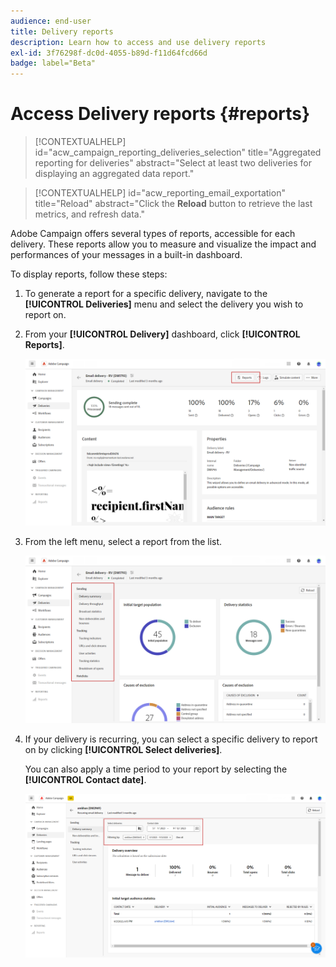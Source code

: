 ```yaml
---
audience: end-user
title: Delivery reports
description: Learn how to access and use delivery reports
exl-id: 3f76298f-dc0d-4055-b89d-f11d64fcd66d
badge: label="Beta" 
---
```

# Access Delivery reports {#reports}

>[!CONTEXTUALHELP]
>id="acw_campaign_reporting_deliveries_selection"
>title="Aggregated reporting for deliveries"
>abstract="Select at least two deliveries for displaying an aggregated data report."


>[!CONTEXTUALHELP]
>id="acw_reporting_email_exportation"
>title="Reload"
>abstract="Click the **Reload** button to retrieve the last metrics, and refresh data."

Adobe Campaign offers several types of reports, accessible for each delivery. These reports allow you to measure and visualize the impact and performances of your messages in a built-in dashboard.

To display reports, follow these steps:

1. To generate a report for a specific delivery, navigate to the **[!UICONTROL Deliveries]** menu and select the delivery you wish to report on.

1. From your **[!UICONTROL Delivery]** dashboard, click **[!UICONTROL Reports]**.

    ![](assets/reporting2.png)

1. From the left menu, select a report from the list.

    ![](assets/reporting.png)

1. If your delivery is recurring, you can select a specific delivery to report on by clicking **[!UICONTROL Select deliveries]**. 

    You can also apply a time period to your report by selecting the **[!UICONTROL Contact date]**.

    ![](assets/delivery-recurring.png)
